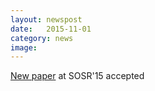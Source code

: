 ```yaml
---
layout: newspost
date:   2015-11-01
category: news
image: 
---
```


[New paper]({{"/publications"|relative_url}}) at SOSR'15 accepted